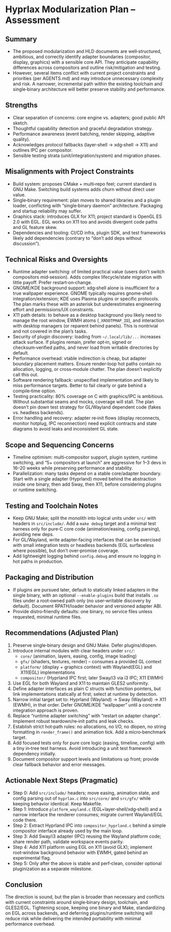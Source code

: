 # Hyprlax Modularization Plan – Assessment

## Summary
- The proposed modularization and HLD documents are well‑structured, ambitious, and correctly identify adapter boundaries (compositor, display, graphics) with a sensible core API. They anticipate capability differences across compositors and outline risk/mitigation and testing.
- However, several items conflict with current project constraints and priorities (per AGENTS.md) and may introduce unnecessary complexity and risk. A narrower, incremental path within the existing toolchain and single‑binary architecture will better preserve stability and performance.

## Strengths
- Clear separation of concerns: core engine vs. adapters; good public API sketch.
- Thoughtful capability detection and graceful degradation strategy.
- Performance awareness (event batching, render skipping, adaptive quality).
- Acknowledges protocol fallbacks (layer‑shell → xdg‑shell → X11) and outlines IPC per compositor.
- Sensible testing strata (unit/integration/system) and migration phases.

## Misalignments with Project Constraints
- Build system: proposes CMake + multi‑repo feel; current standard is GNU Make. Switching build systems adds churn without direct user value.
- Single‑binary requirement: plan moves to shared libraries and a plugin loader, conflicting with “single‑binary daemon” architecture. Packaging and startup reliability may suffer.
- Graphics stack: introduces GLX for X11; project standard is OpenGL ES 2.0 with EGL. EGL works on X11 too and avoids divergent code paths and GL feature skew.
- Dependencies and tooling: CI/CD infra, plugin SDK, and test frameworks likely add dependencies (contrary to “don’t add deps without discussion”).

## Technical Risks and Oversights
- Runtime adapter switching: of limited practical value (users don’t switch compositors mid‑session). Adds complex lifecycle/state migration with little payoff. Prefer restart‑on‑change.
- GNOME/KDE background support: xdg‑shell alone is insufficient for a true wallpaper experience. GNOME typically requires gnome‑shell integration/extension; KDE uses Plasma plugins or specific protocols. The plan marks these with an asterisk but underestimates engineering effort and permissions/UX constraints.
- X11 path details: to behave as a desktop background you likely need to manage the root window, EWMH atoms (`_XROOTPMAP_ID`), and interaction with desktop managers (or reparent behind panels). This is nontrivial and not covered in the plan’s tasks.
- Security of plugin discovery: loading from `~/.local/lib/...` increases attack surface. If plugins remain, prefer opt‑in, signed or checksum‑verified paths, and never load from writable directories by default.
- Performance overhead: vtable indirection is cheap, but adapter boundary placement matters. Ensure render‑loop hot paths contain no allocation, logging, or cross‑module chatter. The plan doesn’t explicitly call this out.
- Software rendering fallback: unspecified implementation and likely to miss performance targets. Better to fail clearly or gate behind a compile‑time option.
- Testing practicality: 80% coverage on C with graphics/IPC is ambitious. Without substantial seams and mocks, coverage will stall. The plan doesn’t pin down test strategy for GL/Wayland dependent code (fakes vs. headless backends).
- Error handling and recovery: adapter re‑init flows (display reconnects, monitor hotplug, IPC reconnection) need explicit contracts and state diagrams to avoid leaks and inconsistent GL state.

## Scope and Sequencing Concerns
- Timeline optimism: multi‑compositor support, plugin system, runtime switching, and “5+ compositors at launch” are aggressive for 1–3 devs in 16–20 weeks while preserving performance and stability.
- Parallelization: many tasks depend on a stable core/adapter boundary. Start with a single adapter (Hyprland) moved behind the abstraction inside one binary, then add Sway, then X11, before considering plugins or runtime switching.

## Testing and Toolchain Notes
- Keep GNU Make; split the monolith into logical units under `src/` with headers in `src/include/`. Add a `make debug` target and a minimal test harness only for pure‑C core code (animation/easing, config parsing), avoiding new deps.
- For GL/Wayland, write adapter‑facing interfaces that can be exercised with small integration tests or headless backends (EGL surfaceless where possible), but don’t over‑promise coverage.
- Add lightweight logging behind `config.debug` and ensure no logging in hot paths in production.

## Packaging and Distribution
- If plugins are pursued later, default to statically linked adapters in the single binary, with an optional `--enable-plugins` build that installs `.so` files under a root‑owned path only (no user‑writable discovery by default). Document RPATH/loader behavior and versioned adapter ABI.
- Provide distro‑friendly defaults: one binary, no service files unless requested, minimal runtime files.

## Recommendations (Adjusted Plan)
1. Preserve single‑binary design and GNU Make. Defer plugins/dlopen.
2. Introduce internal modules with clear headers under `src/`:
   - `core/` (animation, layers, easing, config, image loading)
   - `gfx/` (shaders, textures, render) – consumes a provided GL context
   - `platform/` (display + graphics context) with Wayland(EGL) and X11(EGL) implementations
   - `compositor/` (Hyprland IPC first; later Sway/i3 via i3 IPC; X11 EWMH)
3. Use EGL for both Wayland and X11 to maintain GLES2 uniformity.
4. Define adapter interfaces as plain C structs with function pointers, but link implementations statically at first; select at runtime by detection.
5. Narrow initial target set to: Hyprland (Wayland) → Sway (Wayland) → X11 (EWMH), in that order. Defer GNOME/KDE “wallpaper” until a concrete integration approach is proven.
6. Replace “runtime adapter switching” with “restart on adapter change”. Implement robust teardown/re‑init paths and leak checks.
7. Establish strict hot‑path rules: no allocations, no I/O, no dlopen, no string formatting in `render_frame()` and animation tick. Add a micro‑benchmark target.
8. Add focused tests only for pure core logic (easing, timeline, config) with a tiny in‑tree test harness. Avoid introducing a unit test framework dependency initially.
9. Document compositor support levels and limitations up front; provide clear fallback behavior and error messages.

## Actionable Next Steps (Pragmatic)
- Step 0: Add `src/include/` headers; move easing, animation state, and config parsing out of `hyprlax.c` into `src/core/` and `src/gfx/` while keeping behavior identical. Keep Makefile.
- Step 1: Introduce `platform_wayland.c` (EGL+layer‑shell/xdg‑shell) and a narrow interface the renderer consumes; migrate current Wayland/EGL code there.
- Step 2: Extract Hyprland IPC into `compositor_hyprland.c` behind a simple compositor interface already used by the main loop.
- Step 3: Add Sway/i3 adapter (IPC) reusing the Wayland platform code; share render path, validate workspace events parity.
- Step 4: Add X11 platform using EGL on X11 (avoid GLX); implement root‑window background behavior with EWMH, gated behind an experimental flag.
- Step 5: Only after the above is stable and perf‑clean, consider optional pluginization as a separate milestone.

## Conclusion
The direction is sound, but the plan is broader than necessary and conflicts with current constraints around single‑binary design, toolchain, and GLES2/EGL. Tightening scope, keeping one binary and Make, standardizing on EGL across backends, and deferring plugins/runtime switching will reduce risk while delivering the intended portability with minimal performance overhead.

